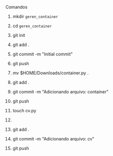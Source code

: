 Comandos
1. mkdir `geren_container`
2. cd `geren_container`

3. git init
4. git add .
5. git commit -m "Initial commit"
6. git push

7. mv $HOME/Downloads/container.py .
8. git add .
9. git commit -m "Adicionando arquivo: container"
10. git push

11. touch cv.py
12. <Adiciona a linha>
13. git add .
14. git commit -m "Adicionando arquivo: cv"
15. git push